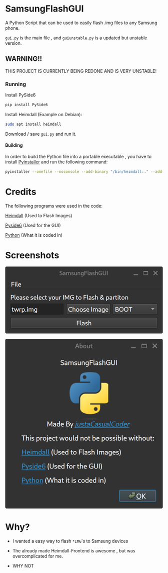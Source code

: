 # SamsungFlashGUI

A Python Script that can be used to easily flash .img files to any Samsung phone. 

`gui.py` is the main file , and `guiunstable.py` is a updated but unstable version.

## WARNING!!

THIS PROJECT IS CURRENTLY BEING REDONE AND IS VERY UNSTABLE!

### Running

Install PySide6

```bash
pip install PySide6
```

Install Heimdall (Example on Debian):

```bash
sudo apt install heimdall
```

Download / save `gui.py` and run it. 

#### Building

In order to build the Python file into a portable executable , you have to install [Pyinstaller](https://pyinstaller.org/en/stable/) and run the following command:

```bash
pyinstaller --onefile --noconsole --add-binary "/bin/heimdall:." --add-data "$(pwd)/python-logo-only.svg:." gui.py
```

# Credits

The following programs were used in the code:

[Heimdall](https://github.com/Benjamin-Dobell/Heimdall) (Used to Flash Images)

[Pyside6](https://doc.qt.io/qtforpython-6/quickstart.html) (Used for the GUI)

[Python](https://www.python.org/) (What it is coded in)

# Screenshots

![](screenshots/main_window.png "Main Window")

![](screenshots/about_window.png "About Window")

# Why?

- I wanted a easy way to flash `*IMG`'s to Samsung devices

- The already made Heimdall-Frontend is awesome , but was overcomplicated for me.

- WHY NOT
